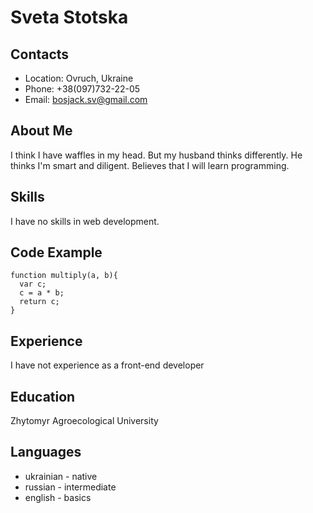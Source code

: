 # Sveta Stotska

## Contacts
+ Location: Ovruch, Ukraine
+ Phone: +38(097)732-22-05
+ Email: bosjack.sv@gmail.com

## About Me
I think I have waffles in my head. But my husband thinks differently. He thinks I'm smart and diligent. Believes that I will learn programming.

## Skills
I have no skills in web development.

## Code Example
```
function multiply(a, b){
  var c;
  c = a * b;
  return c;
} 
```
## Experience
I have not experience as a front-end developer

## Education
Zhytomyr Agroecological University

## Languages
+ ukrainian - native
+ russian - intermediate
+ english - basics
